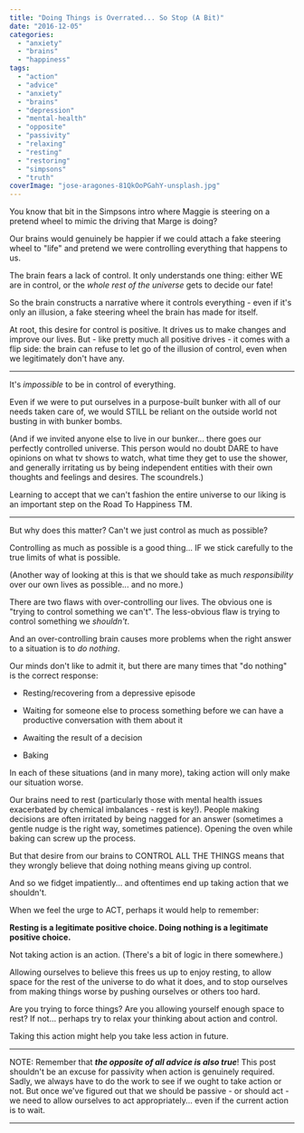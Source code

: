 ```yaml
---
title: "Doing Things is Overrated... So Stop (A Bit)"
date: "2016-12-05"
categories: 
  - "anxiety"
  - "brains"
  - "happiness"
tags: 
  - "action"
  - "advice"
  - "anxiety"
  - "brains"
  - "depression"
  - "mental-health"
  - "opposite"
  - "passivity"
  - "relaxing"
  - "resting"
  - "restoring"
  - "simpsons"
  - "truth"
coverImage: "jose-aragones-81QkOoPGahY-unsplash.jpg"
---
```


You know that bit in the Simpsons intro where Maggie is steering on a pretend wheel to mimic the driving that Marge is doing?

Our brains would genuinely be happier if we could attach a fake steering wheel to "life" and pretend we were controlling everything that happens to us.

<!--more-->

The brain fears a lack of control. It only understands one thing: either WE are in control, or the _whole rest of the universe_ gets to decide our fate!

So the brain constructs a narrative where it controls everything - even if it's only an illusion, a fake steering wheel the brain has made for itself.

At root, this desire for control is positive. It drives us to make changes and improve our lives. But - like pretty much all positive drives - it comes with a flip side: the brain can refuse to let go of the illusion of control, even when we legitimately don't have any.

* * *

It's _impossible_ to be in control of everything.

Even if we were to put ourselves in a purpose-built bunker with all of our needs taken care of, we would STILL be reliant on the outside world not busting in with bunker bombs.

(And if we invited anyone else to live in our bunker... there goes our perfectly controlled universe. This person would no doubt DARE to have opinions on what tv shows to watch, what time they get to use the shower, and generally irritating us by being independent entities with their own thoughts and feelings and desires. The scoundrels.)

Learning to accept that we can't fashion the entire universe to our liking is an important step on the Road To Happiness TM.

* * *

But why does this matter? Can't we just control as much as possible?

Controlling as much as possible is a good thing... IF we stick carefully to the true limits of what is possible.

(Another way of looking at this is that we should take as much _responsibility_ over our own lives as possible... and no more.)

There are two flaws with over-controlling our lives. The obvious one is "trying to control something we can't". The less-obvious flaw is trying to control something we _shouldn't_.

And an over-controlling brain causes more problems when the right answer to a situation is to _do nothing_.

Our minds don't like to admit it, but there are many times that "do nothing" is the correct response:

- Resting/recovering from a depressive episode

- Waiting for someone else to process something before we can have a productive conversation with them about it

- Awaiting the result of a decision

- Baking

In each of these situations (and in many more), taking action will only make our situation worse.

Our brains need to rest (particularly those with mental health issues exacerbated by chemical imbalances - rest is key!). People making decisions are often irritated by being nagged for an answer (sometimes a gentle nudge is the right way, sometimes patience). Opening the oven while baking can screw up the process.

But that desire from our brains to CONTROL ALL THE THINGS means that they wrongly believe that doing nothing means giving up control.

And so we fidget impatiently... and oftentimes end up taking action that we shouldn't.

When we feel the urge to ACT, perhaps it would help to remember:

**Resting is a legitimate positive choice. Doing nothing is a legitimate positive choice.**

Not taking action is an action. (There's a bit of logic in there somewhere.)

Allowing ourselves to believe this frees us up to enjoy resting, to allow space for the rest of the universe to do what it does, and to stop ourselves from making things worse by pushing ourselves or others too hard.

Are you trying to force things? Are you allowing yourself enough space to rest? If not... perhaps try to relax your thinking about action and control.

Taking this action might help you take less action in future.

* * *

NOTE: Remember that **_the opposite of all advice is also true_**! This post shouldn't be an excuse for passivity when action is genuinely required. Sadly, we always have to do the work to see if we ought to take action or not. But once we've figured out that we should be passive - or should act - we need to allow ourselves to act appropriately... even if the current action is to wait.

* * *
